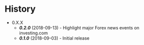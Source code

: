 # History

- 0.X.X
    - ***0.2.0*** (2018-09-13) - Highlight major Forex news events on investing.com
    - ***0.1.0*** (2018-09-03) - Initial release
